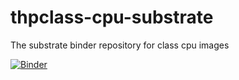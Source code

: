 # thpclass-cpu-substrate
The substrate binder repository for class cpu images

[![Binder](https://mybinder.org/badge_logo.svg)](https://mybinder.org/v2/gh/thpclass/thpclass-cpu-substrate/master?urlpath=lab)
